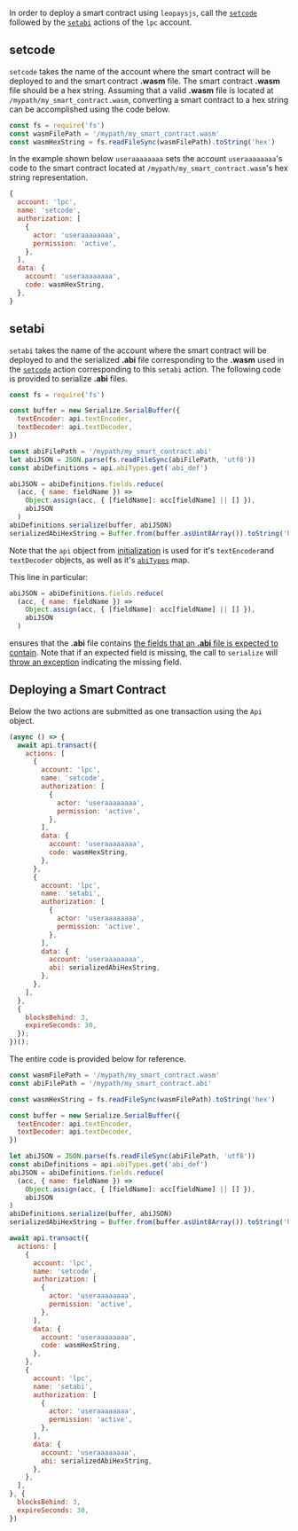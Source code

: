 In order to deploy a smart contract using `leopaysjs`, call the [`setcode`](https://github.com/leopays-core/leopays.contracts/blob/52fbd4ac7e6c38c558302c48d00469a4bed35f7c/contracts/lpc.system/include/lpc.system/native.hpp#L294) followed by the [`setabi`](https://github.com/leopays-core/leopays.contracts/blob/52fbd4ac7e6c38c558302c48d00469a4bed35f7c/contracts/lpc.system/include/lpc.system/native.hpp#L281) actions of the `lpc` account.

## setcode
`setcode` takes the name of the account where the smart contract will be deployed to and the smart contract **.wasm** file.  The smart contract **.wasm** file should be a hex string.  Assuming that a valid **.wasm** file is located at `/mypath/my_smart_contract.wasm`, converting a smart contract to a hex string can be accomplished using the code below.
```javascript
const fs = require('fs')
const wasmFilePath = '/mypath/my_smart_contract.wasm'
const wasmHexString = fs.readFileSync(wasmFilePath).toString('hex')
```

In the example shown below `useraaaaaaaa` sets the account `useraaaaaaaa`'s code to the smart contract located at `/mypath/my_smart_contract.wasm`'s hex string representation. 
```javascript
{
  account: 'lpc',
  name: 'setcode',
  authorization: [
    {
      actor: 'useraaaaaaaa',
      permission: 'active',
    },
  ],
  data: {
    account: 'useraaaaaaaa',
    code: wasmHexString,
  },
}
```

## setabi
`setabi` takes the name of the account where the smart contract will be deployed to and the serialized **.abi** file corresponding to the **.wasm** used in the [`setcode`](#setcode) action corresponding to this `setabi` action.  The following code is provided to serialize **.abi** files.

```javascript
const fs = require('fs')

const buffer = new Serialize.SerialBuffer({
  textEncoder: api.textEncoder,
  textDecoder: api.textDecoder,
})

const abiFilePath = '/mypath/my_smart_contract.abi'
let abiJSON = JSON.parse(fs.readFileSync(abiFilePath, 'utf8'))
const abiDefinitions = api.abiTypes.get('abi_def')

abiJSON = abiDefinitions.fields.reduce(
  (acc, { name: fieldName }) =>
    Object.assign(acc, { [fieldName]: acc[fieldName] || [] }),
    abiJSON
  )
abiDefinitions.serialize(buffer, abiJSON)
serializedAbiHexString = Buffer.from(buffer.asUint8Array()).toString('hex')
```
Note that the `api` object from [initialization](../basic-usage/01_commonjs.md) is used for it's `textEncoder`and `textDecoder` objects, as well as it's [`abiTypes`](https://github.com/leopays-core/leopaysjs/blob/849c03992e6ce3cb4b6a11bf18ab17b62136e5c9/src/leopaysjs-api.ts#L72) map.

This line in particular:
```javascript
abiJSON = abiDefinitions.fields.reduce(
  (acc, { name: fieldName }) =>
    Object.assign(acc, { [fieldName]: acc[fieldName] || [] }),
    abiJSON
  )
```
ensures that the **.abi** file contains [the fields that an **.abi** file is expected to contain](https://github.com/leopays-core/leopaysjs/blob/849c03992e6ce3cb4b6a11bf18ab17b62136e5c9/src/abi.abi.json#L151).  Note that if an expected field is missing, the call to `serialize` will [throw an exception](https://github.com/leopays-core/leopaysjs/blob/849c03992e6ce3cb4b6a11bf18ab17b62136e5c9/src/leopaysjs-serialize.ts#L644) indicating the missing field.

## Deploying a Smart Contract
Below the two actions are submitted as one transaction using the `Api` object.
```javascript
(async () => {
  await api.transact({
    actions: [
      {
        account: 'lpc',
        name: 'setcode',
        authorization: [
          {
            actor: 'useraaaaaaaa',
            permission: 'active',
          },
        ],
        data: {
          account: 'useraaaaaaaa',
          code: wasmHexString,
        },
      },
      {
        account: 'lpc',
        name: 'setabi',
        authorization: [
          {
            actor: 'useraaaaaaaa',
            permission: 'active',
          },
        ],
        data: {
          account: 'useraaaaaaaa',
          abi: serializedAbiHexString,
        },
      },
    ],
  },
  {
    blocksBehind: 3,
    expireSeconds: 30,
  });
})();
```

The entire code is provided below for reference.
```javascript
const wasmFilePath = '/mypath/my_smart_contract.wasm'
const abiFilePath = '/mypath/my_smart_contract.abi'

const wasmHexString = fs.readFileSync(wasmFilePath).toString('hex')

const buffer = new Serialize.SerialBuffer({
  textEncoder: api.textEncoder,
  textDecoder: api.textDecoder,
})

let abiJSON = JSON.parse(fs.readFileSync(abiFilePath, 'utf8'))
const abiDefinitions = api.abiTypes.get('abi_def')
abiJSON = abiDefinitions.fields.reduce(
  (acc, { name: fieldName }) =>
    Object.assign(acc, { [fieldName]: acc[fieldName] || [] }),
    abiJSON
)
abiDefinitions.serialize(buffer, abiJSON)
serializedAbiHexString = Buffer.from(buffer.asUint8Array()).toString('hex')

await api.transact({
  actions: [
    {
      account: 'lpc',
      name: 'setcode',
      authorization: [
        {
          actor: 'useraaaaaaaa',
          permission: 'active',
        },
      ],
      data: {
        account: 'useraaaaaaaa',
        code: wasmHexString,
      },
    },
    {
      account: 'lpc',
      name: 'setabi',
      authorization: [
        {
          actor: 'useraaaaaaaa',
          permission: 'active',
        },
      ],
      data: {
        account: 'useraaaaaaaa',
        abi: serializedAbiHexString,
      },
    },
  ],
}, {
  blocksBehind: 3,
  expireSeconds: 30,
})
```